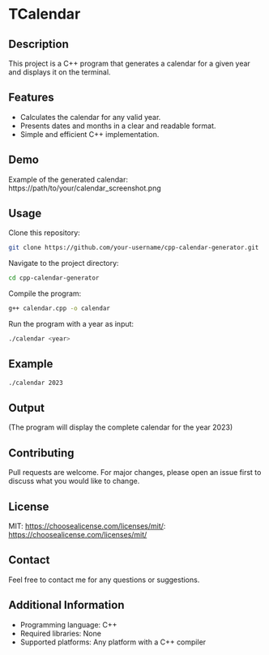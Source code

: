 # TCalendar

## Description

This project is a C++ program that generates a calendar for a given year and displays it on the terminal.

## Features

* Calculates the calendar for any valid year.
* Presents dates and months in a clear and readable format.
* Simple and efficient C++ implementation.

## Demo

Example of the generated calendar: https://path/to/your/calendar_screenshot.png

## Usage

Clone this repository:
```bash
git clone https://github.com/your-username/cpp-calendar-generator.git
```

Navigate to the project directory:
```bash
cd cpp-calendar-generator
```

Compile the program:
```bash
g++ calendar.cpp -o calendar
```

Run the program with a year as input:
```bash
./calendar <year>
```

## Example

```bash
./calendar 2023
```

## Output

(The program will display the complete calendar for the year 2023)

## Contributing

Pull requests are welcome. For major changes, please open an issue first to discuss what you would like to change.

## License

MIT: https://choosealicense.com/licenses/mit/: https://choosealicense.com/licenses/mit/

## Contact

Feel free to contact me for any questions or suggestions.

## Additional Information

* Programming language: C++
* Required libraries: None
* Supported platforms: Any platform with a C++ compiler